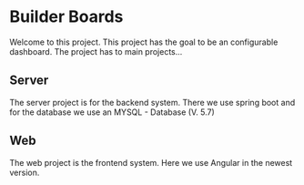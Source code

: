 # Builder Boards
Welcome to this project. This project has the goal to be an configurable dashboard. The project has to main projects...

## Server
The server project is for the backend system. There we use spring boot and for the database we use an MYSQL - Database (V. 5.7)

## Web
The web project is the frontend system. Here we use Angular in the newest version.
